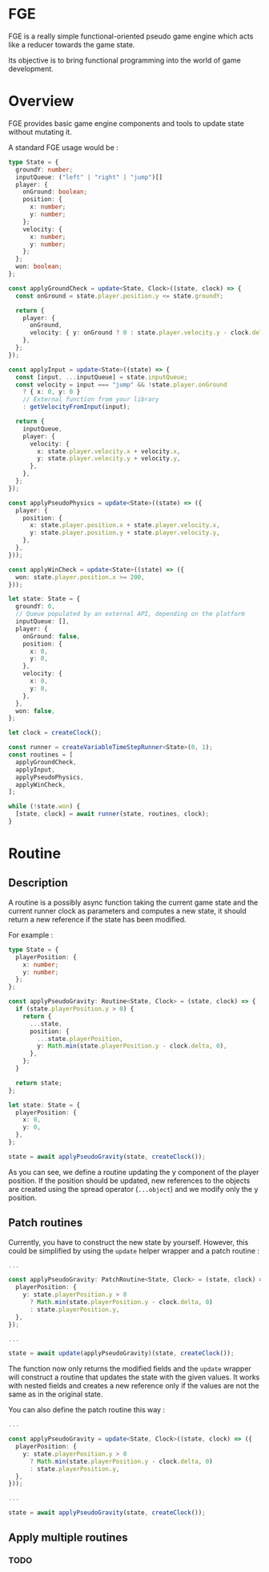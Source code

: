 # FGE

FGE is a really simple functional-oriented pseudo game engine which acts like a reducer towards the game state.

Its objective is to bring functional programming into the world of game development.

# Overview

FGE provides basic game engine components and tools to update state without mutating it.

A standard FGE usage would be :

```typescript
type State = {
  groundY: number;
  inputQueue: ("left" | "right" | "jump")[]
  player: {
    onGround: boolean;
    position: {
      x: number;
      y: number;
    };
    velocity: {
      x: number;
      y: number;
    };
  };
  won: boolean;
};

const applyGroundCheck = update<State, Clock>((state, clock) => {
  const onGround = state.player.position.y <= state.groundY;

  return {
    player: {
      onGround,
      velocity: { y: onGround ? 0 : state.player.velocity.y - clock.delta }
    },
  };
});

const applyInput = update<State>((state) => {
  const [input, ...inputQueue] = state.inputQueue;
  const velocity = input === "jump" && !state.player.onGround
    ? { x: 0, y: 0 }
    // External function from your library
    : getVelocityFromInput(input);

  return {
    inputQueue,
    player: {
      velocity: {
        x: state.player.velocity.x + velocity.x,
        y: state.player.velocity.y + velocity.y,
      },
    },
  };
});

const applyPseudoPhysics = update<State>((state) => ({
  player: {
    position: {
      x: state.player.position.x + state.player.velocity.x,
      y: state.player.position.y + state.player.velocity.y,
    },
  },
}));

const applyWinCheck = update<State>((state) => ({
  won: state.player.position.x >= 200,
}));

let state: State = {
  groundY: 0,
  // Queue populated by an external API, depending on the platform
  inputQueue: [],
  player: {
    onGround: false,
    position: {
      x: 0,
      y: 0,
    },
    velocity: {
      x: 0,
      y: 0,
    },
  },
  won: false,
};

let clock = createClock();

const runner = createVariableTimeStepRunner<State>(0, 1);
const routines = [
  applyGroundCheck,
  applyInput,
  applyPseudoPhysics,
  applyWinCheck,
];

while (!state.won) {
  [state, clock] = await runner(state, routines, clock);
}
```

# Routine

## Description

A routine is a possibly async function taking the current game state and the current runner clock as parameters and computes a new state, it should return a new reference if the state has been modified.

For example :

```typescript
type State = {
  playerPosition: {
    x: number;
    y: number;
  };
};

const applyPseudoGravity: Routine<State, Clock> = (state, clock) => {
  if (state.playerPosition.y > 0) {
    return {
      ...state,
      position: {
        ...state.playerPosition,
        y: Math.min(state.playerPosition.y - clock.delta, 0),
      },
    };
  }

  return state;
};

let state: State = {
  playerPosition: {
    x: 0,
    y: 0,
  },
};

state = await applyPseudoGravity(state, createClock());
```

As you can see, we define a routine updating the y component of the player position. If the position should be updated, new references to the objects are created using the spread operator (```...object```) and we modify only the y position.

## Patch routines

Currently, you have to construct the new state by yourself. However, this could be simplified by using the ```update``` helper wrapper and a patch routine :

```typescript
...

const applyPseudoGravity: PatchRoutine<State, Clock> = (state, clock) => ({
  playerPosition: {
    y: state.playerPosition.y > 0
      ? Math.min(state.playerPosition.y - clock.delta, 0)
      : state.playerPosition.y,
  },
});

...

state = await update(applyPseudoGravity)(state, createClock());
```

The function now only returns the modified fields and the ```update``` wrapper will construct a routine that updates the state with the given values. It works with nested fields and creates a new reference only if the values are not the same as in the original state.

You can also define the patch routine this way :

```typescript
...

const applyPseudoGravity = update<State, Clock>((state, clock) => ({
  playerPosition: {
    y: state.playerPosition.y > 0
      ? Math.min(state.playerPosition.y - clock.delta, 0)
      : state.playerPosition.y,
  },
}));

...

state = await applyPseudoGravity(state, createClock());
```

## Apply multiple routines

### TODO

